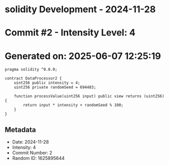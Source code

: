 ﻿# solidity Development - 2024-11-28
# Commit #2 - Intensity Level: 4
# Generated on: 2025-06-07 12:25:19
```solidity
pragma solidity ^0.8.0;

contract DataProcessor2 {
    uint256 public intensity = 4;
    uint256 private randomSeed = 694483;

    function processValue(uint256 input) public view returns (uint256) {
        return input * intensity + randomSeed % 100;
    }
}
```
## Metadata
- Date: 2024-11-28
- Intensity: 4
- Commit Number: 2
- Random ID: 1625895644
